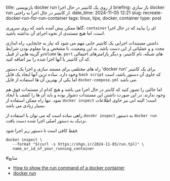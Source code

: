 title: بازنویسی docker run از روی یک کانتینر در حال اجرا
briefing: باز سازی docker run از کانتینر در حال اجرا به راحتی.
date_time: 2024-11-05 12:21
slug: recreate-docker-run-for-run-container
tags: linux, tips, docker, container
type: post

گاها ممکن پیش آمده باشد که روی سروری، `container` ای را بیابید که در حال اجرا است، اما هیچ
 مستندی از نحوه اجرای آن نداشته باشید.

داشتن مستندات اجرایی یک کانتینر جایی مهم می شود که نیاز به جابجایی، راه اندازی مجدد و
 و عملیاتی از این دست باشد. به این وضعیت، نا مشخص و ما معلوم بودن شرایط و گزینه هایی از 
قبیل`volume` ها،  `port` های شبکه، نام کانتینر، و دیگر پارامترهای احتمالی که آن کانتینر با 
آنها اجرا شده را نیز اضافه کنید.

راه های مختلفی برای مستند سازی و اجرا یک دستور 'docker run' برای یک کانتینر وجود دارد. ساده 
ترین آنها ایجاد یک فایل `bash script` که حاوی آن دستور باشد، است اما یکی از بهترین آن ها
 استفاده از فایل `docker-compose.yml` می باشد.  

اما حالتی را تصور کنید که کانتنر در حال اجرا می باشد و هیچ کدام از مستندات فوق هم وجود ندارند.
 در این  صورت داشتن این مستندات دشوار بوده و باید آن ها را کشف یا ایجاد نمود. تنها راه ممکن
 استفاده از `docker inspect` است؛ البته انی نیز حاوی اطلاعات بسیار زیادی می باشد.

راهی ساده است که می توان با استفاده از `docekr inspect` به ذستور `docker run` نزدیک به دستور
 اصلی اجرا شده دست یافت.

فقط کافی است تا دستور زیر اجرا شود.

    docker inspect \
       --format "$(curl -s https://shgn.ir/2024-11-05/run.tpl)" \
       name_or_id_of_your_running_container

#منابع
 - [How to show the run command of a docker container](https://stackoverflow.com/a/38077377/926639)
 - [docker run](https://docs.docker.com/reference/cli/docker/container/run/)